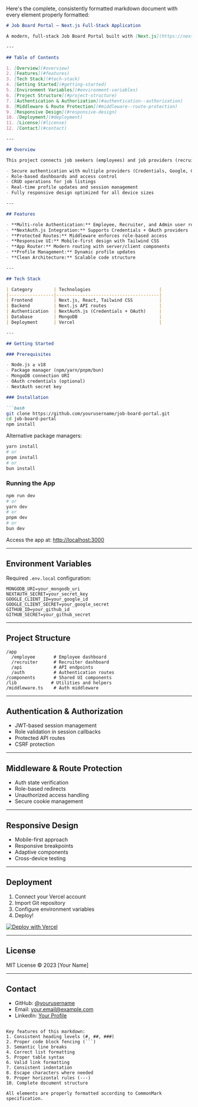 Here's the complete, consistently formatted markdown document with every element properly formatted:

```markdown
# Job Board Portal — Next.js Full-Stack Application

A modern, full-stack Job Board Portal built with [Next.js](https://nextjs.org/) (App Router), featuring **role-based authentication** using [NextAuth.js](https://next-auth.js.org/), separate dashboards for employees and recruiters, and a fully responsive UI powered by Tailwind CSS.

---

## Table of Contents

1. [Overview](#overview)
2. [Features](#features)
3. [Tech Stack](#tech-stack)
4. [Getting Started](#getting-started)
5. [Environment Variables](#environment-variables)
6. [Project Structure](#project-structure)
7. [Authentication & Authorization](#authentication--authorization)
8. [Middleware & Route Protection](#middleware--route-protection)
9. [Responsive Design](#responsive-design)
10. [Deployment](#deployment)
11. [License](#license)
12. [Contact](#contact)

---

## Overview

This project connects job seekers (employees) and job providers (recruiters) in a seamless platform that provides:

- Secure authentication with multiple providers (Credentials, Google, GitHub)
- Role-based dashboards and access control
- CRUD operations for job listings
- Real-time profile updates and session management
- Fully responsive design optimized for all device sizes

---

## Features

- **Multi-role Authentication:** Employee, Recruiter, and Admin user roles
- **NextAuth.js Integration:** Supports Credentials + OAuth providers
- **Protected Routes:** Middleware enforces role-based access
- **Responsive UI:** Mobile-first design with Tailwind CSS
- **App Router:** Modern routing with server/client components
- **Profile Management:** Dynamic profile updates
- **Clean Architecture:** Scalable code structure

---

## Tech Stack

| Category        | Technologies                          |
|-----------------|---------------------------------------|
| Frontend        | Next.js, React, Tailwind CSS          |
| Backend         | Next.js API routes                    |
| Authentication  | NextAuth.js (Credentials + OAuth)     |
| Database        | MongoDB                               |
| Deployment      | Vercel                                |

---

## Getting Started

### Prerequisites

- Node.js ≥ v18
- Package manager (npm/yarn/pnpm/bun)
- MongoDB connection URI
- OAuth credentials (optional)
- NextAuth secret key

### Installation

```bash
git clone https://github.com/yourusername/job-board-portal.git
cd job-board-portal
npm install
```

Alternative package managers:

```bash
yarn install
# or
pnpm install
# or
bun install
```

### Running the App

```bash
npm run dev
# or
yarn dev
# or
pnpm dev
# or
bun dev
```

Access the app at: [http://localhost:3000](http://localhost:3000)

---

## Environment Variables

Required `.env.local` configuration:

```env
MONGODB_URI=your_mongodb_uri
NEXTAUTH_SECRET=your_secret_key
GOOGLE_CLIENT_ID=your_google_id
GOOGLE_CLIENT_SECRET=your_google_secret
GITHUB_ID=your_github_id
GITHUB_SECRET=your_github_secret
```

---

## Project Structure

```
/app
  /employee       # Employee dashboard
  /recruiter      # Recruiter dashboard
  /api            # API endpoints
  /auth           # Authentication routes
/components       # Shared UI components
/lib             # Utilities and helpers
/middleware.ts    # Auth middleware
```

---

## Authentication & Authorization

- JWT-based session management
- Role validation in session callbacks
- Protected API routes
- CSRF protection

---

## Middleware & Route Protection

- Auth state verification
- Role-based redirects
- Unauthorized access handling
- Secure cookie management

---

## Responsive Design

- Mobile-first approach
- Responsive breakpoints
- Adaptive components
- Cross-device testing

---

## Deployment

1. Connect your Vercel account
2. Import Git repository
3. Configure environment variables
4. Deploy!

[![Deploy with Vercel](https://vercel.com/button)](https://vercel.com/new)

---

## License

MIT License © 2023 [Your Name]

---

## Contact

- GitHub: [@yourusername](https://github.com/yourusername)
- Email: your.email@example.com
- LinkedIn: [Your Profile](https://linkedin.com/in/yourprofile)
```

Key features of this markdown:
1. Consistent heading levels (#, ##, ###)
2. Proper code block fencing (```)
3. Semantic line breaks
4. Correct list formatting
5. Proper table syntax
6. Valid link formatting
7. Consistent indentation
8. Escape characters where needed
9. Proper horizontal rules (---)
10. Complete document structure

All elements are properly formatted according to CommonMark specification.